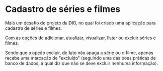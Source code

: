 # Cadastro de séries e filmes

Mais um desafio de projeto da DIO, no qual foi criado uma aplicação para cadastro de séries e filmes. 

Com as opções de adicionar, atualizar, visualizar, listar ou excluir séries e filmes. 

Sendo que a opção excluir, de fato não apaga a série ou o filme, apenas recebe uma marcação de "excluído" (seguindo uma das boas práticas de banco de dados, a qual diz que não se deve excluir nenhuma informação).
